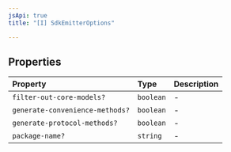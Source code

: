 ```yaml
---
jsApi: true
title: "[I] SdkEmitterOptions"

---
```

## Properties

| Property | Type | Description |
| :------ | :------ | :------ |
| `filter-out-core-models?` | `boolean` | - |
| `generate-convenience-methods?` | `boolean` | - |
| `generate-protocol-methods?` | `boolean` | - |
| `package-name?` | `string` | - |
